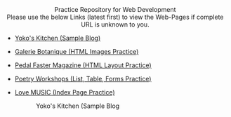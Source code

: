 <div align="center">Practice Repository for Web Development</div>

<div align="center">Please use the below Links (latest first) to view the Web-Pages if complete URL is unknown to you.</div>

- [Yoko's Kitchen (Sample Blog)](https://adityasingh2509.github.io/web-dev-practice/front-end/sample-blog.html)

- [Galerie Botanique (HTML Images Practice)](https://adityasingh2509.github.io/web-dev-practice/front-end/images.html)

- [Pedal Faster Magazine (HTML Layout Practice)](https://adityasingh2509.github.io/web-dev-practice/front-end/layout.html)

- [Poetry Workshops (List, Table, Forms Practice)](https://adityasingh2509.github.io/web-dev-practice/front-end/list-table-forms.html)

- [Love MUSIC (Index Page Practice)](https://adityasingh2509.github.io/web-dev-practice/front-end/index-snippet.html)


<ul style="list-style-image: url(https://github.com/adityasingh2509/web-dev-practice/blob/master/front-end/images/icon-plus.png);margin-left: 5vw;>
  <li><a href="https://adityasingh2509.github.io/web-dev-practice/front-end/sample-blog.html" target="_blank">Yoko's Kitchen (Sample Blog</li>
</ul>












